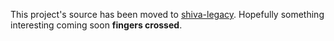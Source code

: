 This project's source has been moved to 
[shiva-legacy](https://github.com/shiva-spampot/shiva-legacy). Hopefully something 
interesting coming soon **fingers crossed**.
